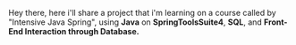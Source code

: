 Hey there, here i'll share a project that i'm learning on a course called by "Intensive Java Spring", using **Java** on **SpringToolsSuite4**, **SQL**, and **Front-End Interaction through Database.**

